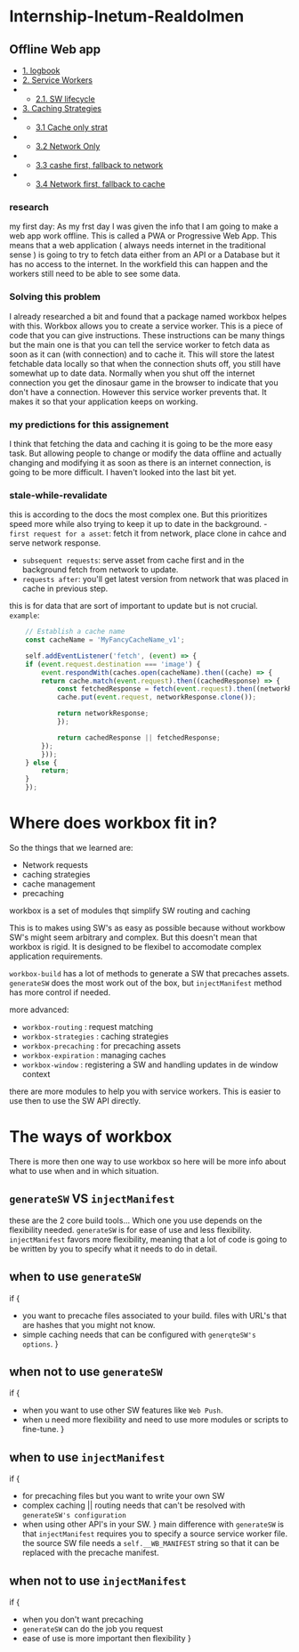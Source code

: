 # Internship-Inetum-Realdolmen

## Offline Web app 
- [1. logbook](logBook/README.md)
- [2. Service Workers](ResearchFolder/ServiceWorkers.md)
- - [2.1. SW lifecycle](ResearchFolder/SWlifecycle.md)
- [3. Caching Strategies](ResearchFolder/CachingStrategies.md)
- - [3.1 Cache only strat](ResearchFolder/CacheOnly.md)
- - [3.2 Network Only](ResearchFolder/NetworkOnly.md)
- - [3.3 cashe first, fallback to network](ResearchFolder/CacheFirstFallback.md)
- - [3.4 Network first, fallback to cache](ResearchFolder/NetworkFristFallback.md)

### research
my first day:
As my frst day I was given the info that I am going to make a web app work offline. This is called a PWA or Progressive Web App. This means that a web application ( always needs internet in the traditional sense ) is going to try to fetch data either from an API or a Database but it has no access to the internet. In the workfield this can happen and the workers still need to be able to see some data. 

### Solving this problem 
I already researched a bit and found that a package named workbox helpes with this. Workbox allows you to create a service worker. This is a piece of code that you can give instructions. These instructions can be many things but the main one is that you can tell the service worker to fetch data as soon as it can (with connection) and to cache it. This will store the latest fetchable data locally so that when the connection shuts off, you still have somewhat up to date data. Normally when you shut off the internet connection you get the dinosaur game in the browser to indicate that you don't have a connection. However this service worker prevents that. It makes it so that your application keeps on working.

### my predictions for this assignement 
I think that fetching the data and caching it is going to be the more easy task. But allowing people to change or modify the data offline and actually changing and modifying it as soon as there is an internet connection, is going to be more difficult. I haven't looked into the last bit yet. 







### stale-while-revalidate
this is according to the docs the most complex one. But this prioritizes speed more while also trying to keep it up to date in the background.
-` first request for a asset`: fetch it from network, place clone in cahce and serve network response.
- `subsequent requests`: serve asset from cache first and in the background fetch from network to update. 
- `requests after`: you'll get latest version from network that was placed in cache in previous step.

this is for data that are sort of important to update but is not crucial. 
`example`:
```js
    // Establish a cache name
    const cacheName = 'MyFancyCacheName_v1';

    self.addEventListener('fetch', (event) => {
    if (event.request.destination === 'image') {
        event.respondWith(caches.open(cacheName).then((cache) => {
        return cache.match(event.request).then((cachedResponse) => {
            const fetchedResponse = fetch(event.request).then((networkResponse) => {
            cache.put(event.request, networkResponse.clone());

            return networkResponse;
            });

            return cachedResponse || fetchedResponse;
        });
        }));
    } else {
        return;
    }
    });
```
# Where does workbox fit in?
So the things that we learned are:
- Network requests
- caching strategies 
- cache management 
- precaching 

workbox is a set of modules thqt simplify SW routing and caching

This is to makes using SW's as easy as possible because without workbow SW's might seem arbitrary and complex. But this doesn't mean that workbox is rigid. It is designed to be flexibel to accomodate complex application requirements.

`workbox-build` has a lot of methods to generate a SW that precaches assets. `generateSW` does the most work out of the box, but `injectManifest` method has more control if needed.

more advanced:
- `workbox-routing` : request matching 
- `workbox-strategies` : caching strategies
- `workbox-precaching` : for precaching assets
- `workbox-expiration` : managing caches
- `workbox-window` : registering a SW and handling updates in de window context

there are more modules to help you with service workers. This is easier to use then to use the SW API directly. 

# The ways of workbox
There is more then one way to use workbox so here will be more info about what to use when and in which situation.

## `generateSW` VS `injectManifest`
these are the 2 core build tools... Which one you use depends on the flexibility needed. `generateSW` is for ease of use and less flexibility. `injectManifest` favors more flexibility, meaning that a lot of code is going to be written by you to specify what it needs to do in detail. 

## when to use `generateSW`
if {
  - you want to precache files associated to your build. files with URL's that are hashes that you might not know.
  - simple caching needs that can be configured with `generqteSW's options`.
}
## when not to use `generateSW`
if {
  - when you want to use other SW features like `Web Push`.
  - when u need more flexibility and need to use more modules or scripts to fine-tune.
}
## when to use `injectManifest`
if {
  - for precaching files but you want to write your own SW
  - complex caching || routing needs that can't be resolved with `generateSW's configuration`
  - when using other API's in your SW.
}
main difference with `generateSW` is that `injectManifest` requires you to specify a source service worker file. the source SW file needs a `self.__WB_MANIFEST` string so that it can be replaced with the precache manifest. 

## when not to use `injectManifest`
if {
  - when you don't want precaching 
  - `generateSW` can do the job you request
  - ease of use is more important then flexibility
}
